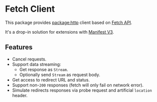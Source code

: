 # Fetch Client

This package provides [package:http](https://pub.dev/packages/http) client based
on [Fetch API](https://developer.mozilla.org/en-US/docs/Web/API/Fetch_API).

It's a drop-in solution for extensions with
[Manifest V3](https://developer.chrome.com/docs/extensions/mv3/intro/#introducing-manifest-v3).

## Features

* Cancel requests.
* Support data streaming:
  * Get response as `Stream`.
  * Optionally send `Stream` as request body. 
* Get access to redirect URL and status.
* Support non-`200` responses (fetch will only fail on network error).
* Simulate redirects responses via probe request and artificial `location`
  header.
